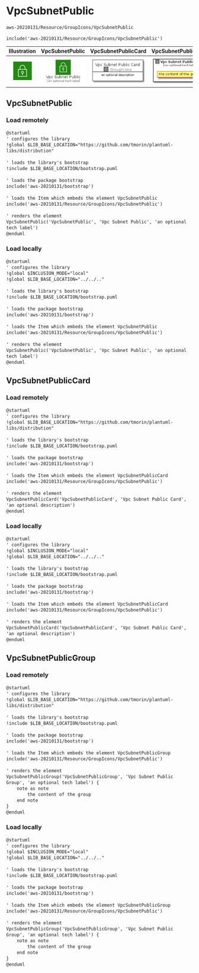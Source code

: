 # VpcSubnetPublic


```text
aws-20210131/Resource/GroupIcons/VpcSubnetPublic
```

```text
include('aws-20210131/Resource/GroupIcons/VpcSubnetPublic')
```



| Illustration | VpcSubnetPublic | VpcSubnetPublicCard | VpcSubnetPublicGroup |
| :---: | :---: | :---: | :---: |
| ![illustration for Illustration](../../../aws-20210131/Resource/GroupIcons/VpcSubnetPublic.png) | ![illustration for VpcSubnetPublic](../../../aws-20210131/Resource/GroupIcons/VpcSubnetPublic.Local.png) | ![illustration for VpcSubnetPublicCard](../../../aws-20210131/Resource/GroupIcons/VpcSubnetPublicCard.Local.png) | ![illustration for VpcSubnetPublicGroup](../../../aws-20210131/Resource/GroupIcons/VpcSubnetPublicGroup.Local.png) |




## VpcSubnetPublic

### Load remotely
```plantuml
@startuml
' configures the library
!global $LIB_BASE_LOCATION="https://github.com/tmorin/plantuml-libs/distribution"

' loads the library's bootstrap
!include $LIB_BASE_LOCATION/bootstrap.puml

' loads the package bootstrap
include('aws-20210131/bootstrap')

' loads the Item which embeds the element VpcSubnetPublic
include('aws-20210131/Resource/GroupIcons/VpcSubnetPublic')

' renders the element
VpcSubnetPublic('VpcSubnetPublic', 'Vpc Subnet Public', 'an optional tech label')
@enduml
```

### Load locally
```plantuml
@startuml
' configures the library
!global $INCLUSION_MODE="local"
!global $LIB_BASE_LOCATION="../../.."

' loads the library's bootstrap
!include $LIB_BASE_LOCATION/bootstrap.puml

' loads the package bootstrap
include('aws-20210131/bootstrap')

' loads the Item which embeds the element VpcSubnetPublic
include('aws-20210131/Resource/GroupIcons/VpcSubnetPublic')

' renders the element
VpcSubnetPublic('VpcSubnetPublic', 'Vpc Subnet Public', 'an optional tech label')
@enduml
```

## VpcSubnetPublicCard

### Load remotely
```plantuml
@startuml
' configures the library
!global $LIB_BASE_LOCATION="https://github.com/tmorin/plantuml-libs/distribution"

' loads the library's bootstrap
!include $LIB_BASE_LOCATION/bootstrap.puml

' loads the package bootstrap
include('aws-20210131/bootstrap')

' loads the Item which embeds the element VpcSubnetPublicCard
include('aws-20210131/Resource/GroupIcons/VpcSubnetPublic')

' renders the element
VpcSubnetPublicCard('VpcSubnetPublicCard', 'Vpc Subnet Public Card', 'an optional description')
@enduml
```

### Load locally
```plantuml
@startuml
' configures the library
!global $INCLUSION_MODE="local"
!global $LIB_BASE_LOCATION="../../.."

' loads the library's bootstrap
!include $LIB_BASE_LOCATION/bootstrap.puml

' loads the package bootstrap
include('aws-20210131/bootstrap')

' loads the Item which embeds the element VpcSubnetPublicCard
include('aws-20210131/Resource/GroupIcons/VpcSubnetPublic')

' renders the element
VpcSubnetPublicCard('VpcSubnetPublicCard', 'Vpc Subnet Public Card', 'an optional description')
@enduml
```

## VpcSubnetPublicGroup

### Load remotely
```plantuml
@startuml
' configures the library
!global $LIB_BASE_LOCATION="https://github.com/tmorin/plantuml-libs/distribution"

' loads the library's bootstrap
!include $LIB_BASE_LOCATION/bootstrap.puml

' loads the package bootstrap
include('aws-20210131/bootstrap')

' loads the Item which embeds the element VpcSubnetPublicGroup
include('aws-20210131/Resource/GroupIcons/VpcSubnetPublic')

' renders the element
VpcSubnetPublicGroup('VpcSubnetPublicGroup', 'Vpc Subnet Public Group', 'an optional tech label') {
    note as note
        the content of the group
    end note
}
@enduml
```

### Load locally
```plantuml
@startuml
' configures the library
!global $INCLUSION_MODE="local"
!global $LIB_BASE_LOCATION="../../.."

' loads the library's bootstrap
!include $LIB_BASE_LOCATION/bootstrap.puml

' loads the package bootstrap
include('aws-20210131/bootstrap')

' loads the Item which embeds the element VpcSubnetPublicGroup
include('aws-20210131/Resource/GroupIcons/VpcSubnetPublic')

' renders the element
VpcSubnetPublicGroup('VpcSubnetPublicGroup', 'Vpc Subnet Public Group', 'an optional tech label') {
    note as note
        the content of the group
    end note
}
@enduml
```

